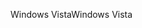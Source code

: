 <span data-ttu-id="65d9d-101">Windows Vista</span><span class="sxs-lookup"><span data-stu-id="65d9d-101">Windows Vista</span></span>